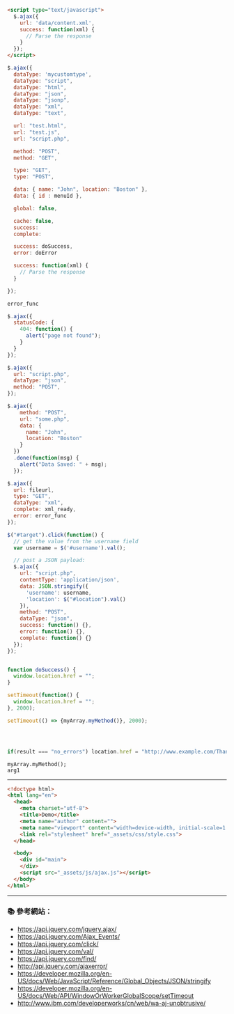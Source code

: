 ```html
<script type="text/javascript">
  $.ajax({
    url: 'data/content.xml',
    success: function(xml) {
      // Parse the response
    }
  });
</script>
```

```js
$.ajax({
  dataType: 'mycustomtype',
  dataType: "script",
  dataType: "html",
  dataType: "json",
  dataType: "jsonp",
  dataType: "xml",
  dataType: "text",

  url: "test.html",
  url: "test.js",
  url: "script.php",

  method: "POST",
  method: "GET",

  type: "GET",
  type: "POST",

  data: { name: "John", location: "Boston" },
  data: { id : menuId },

  global: false,

  cache: false,
  success:
  complete:

  success: doSuccess,
  error: doError

  success: function(xml) {
    // Parse the response
  }

});

error_func
```

```js
$.ajax({
  statusCode: {
    404: function() {
      alert("page not found");
    }
  }
});

$.ajax({
  url: "script.php",
  dataType: "json",
  method: "POST",
});

$.ajax({
    method: "POST",
    url: "some.php",
    data: {
      name: "John",
      location: "Boston"
    }
  })
  .done(function(msg) {
    alert("Data Saved: " + msg);
  });

$.ajax({
  url: fileurl,
  type: "GET",
  dataType: "xml",
  complete: xml_ready,
  error: error_func
});
```

```js
$("#target").click(function() {
  // get the value from the username field                              
  var username = $('#username').val();

  // post a JSON payload:
  $.ajax({
    url: "script.php",
    contentType: 'application/json',
    data: JSON.stringify({
      'username': username,
      'location': $("#location").val()
    }),
    method: "POST",
    dataType: "json",
    success: function() {},
    error: function() {},
    complete: function() {}
  });
});


function doSuccess() {
  window.location.href = "";
}

setTimeout(function() {
  window.location.href = "";
}, 2000);

setTimeout(() => {myArray.myMethod()}, 2000);




if(result === "no_errors") location.href = "http://www.example.com/ThankYou.html"


```



```
myArray.myMethod();
arg1
```
---

```html
<!doctype html>
<html lang="en">
  <head>
    <meta charset="utf-8">
    <title>Demo</title>
    <meta name="author" content="">
    <meta name="viewport" content="width=device-width, initial-scale=1.0">
    <link rel="stylesheet" href="_assets/css/style.css">
  </head>

  <body>
    <div id="main">
    </div>
    <script src="_assets/js/ajax.js"></script>
  </body>
</html>
```
---


### :books: 參考網站：
- https://api.jquery.com/jquery.ajax/
- https://api.jquery.com/Ajax_Events/
- https://api.jquery.com/click/
- https://api.jquery.com/val/
- https://api.jquery.com/find/
- http://api.jquery.com/ajaxerror/
- https://developer.mozilla.org/en-US/docs/Web/JavaScript/Reference/Global_Objects/JSON/stringify
- https://developer.mozilla.org/en-US/docs/Web/API/WindowOrWorkerGlobalScope/setTimeout
- http://www.ibm.com/developerworks/cn/web/wa-aj-unobtrusive/